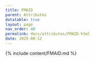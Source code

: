 ```yaml
---
title: FMAID
parent: Attributes
datatable: true
layout: page
nav_order: 40
permalink: docs/attributes/FMAID.html
date: 2025-09-12
---
```

{% include content/FMAID.md %}
